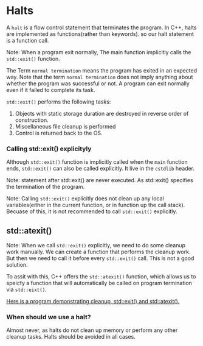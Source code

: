 # Halts

A `halt` is a flow control statement that terminates the program. In C++, halts are implemented as functions(rather than keywords). so our halt statement is a function call.


Note: When a program exit normally, The main function implicitly calls the `std::exit()` function.

The Term `normal termination` means the program has exited in an expected way. Note that the term `normal termination` does not imply anything about whether the program was successful or not. A program can exit normally even if it failed to complete its task.

`std::exit()` performs the following tasks:
1. Objects with static storage duration are destroyed in reverse order of construction.
1. Miscellaneous file cleanup is performed
1. Control is returned back to the OS.


### Calling std::exit() explicityly
Although `std::exit()` function is implicitly called when the `main` function ends, `std::exit()` can also be called explicitly. It live in the `cstdlib` header.


Note: statement after std::exit() are never executed. As std::exit() specifies the termination of the program.

Note: Calling `std::exit()` explicitly does not clean up any local variables(either in the current function, or in function up the call stack). Becuase of this, it is not recommended to call `std::exit()` explicitly.

## std::atexit()

Note: When we call `std::exit()` explicitly, we need to do some cleanup work manually. We can create a function that performs the cleanup work. But then we need to call it before every `std::exit()` call. This is not a good solution.

To assit with this, C++ offers the `std::atexit()` function, which allows us to speicfy a function that will automatically be called on program termination via `std::eixt()`.

[Here is a program demonstrating cleanup, std::exit() and std::atexit().](atexit.cpp)

### When should we use a halt?

 Almost never, as halts do not clean up memory or perform any other cleanup tasks. Halts should be avoided in all cases.